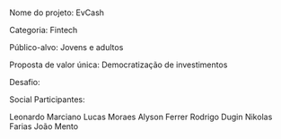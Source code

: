 # 


Nome do projeto: EvCash

Categoria: Fintech

Público-alvo: Jovens e adultos

Proposta de valor única: Democratização de investimentos

Desafio:

 Social
Participantes:

Leonardo Marciano
Lucas Moraes
Alyson Ferrer
Rodrigo Dugin
Nikolas Farias
João Mento

